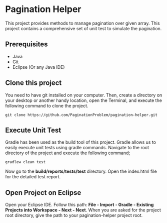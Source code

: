 # Pagination Helper

This project provides methods to manage pagination over given array. This project contains a comprehensive set of unit test to simulate the pagination. 

## Prerequisites
- Java
- Git
- Eclipse (Or any Java IDE)

## Clone this project
You need to have git installed on your computer. Then, create a directory on your desktop or another handy location, open the Terminal, and execute the following command to clone the project.
```
git clone https://github.com/PaginationProblem/pagination-helper.git
```

## Execute Unit Test
Gradle has been used as the build tool of this project. Gradle allows us to easily execute unit tests using gradle commands. Navigate to the root directory of the project and execute the following command;
```
gradlew clean test
```
Now go to the **build/reports/tests/test** directory. Open the index.html file for the detailed test report. 

## Open Project on Eclipse
Open your Eclipse IDE. Follow this path: **File - Import - Gradle - Existing Projects into Workspace - Next - Next**. When you are asked for the project root directory, give the path to your pagination-helper project root.
